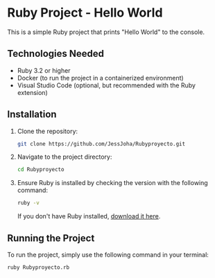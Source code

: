 # Ruby Project - Hello World

This is a simple Ruby project that prints "Hello World" to the console.

## Technologies Needed

- Ruby 3.2 or higher
- Docker (to run the project in a containerized environment)
- Visual Studio Code (optional, but recommended with the Ruby extension)

## Installation

1. Clone the repository:

    ```bash
    git clone https://github.com/JessJoha/Rubyproyecto.git
    ```

2. Navigate to the project directory:

    ```bash
    cd Rubyproyecto
    ```

3. Ensure Ruby is installed by checking the version with the following command:

    ```bash
    ruby -v
    ```

    If you don't have Ruby installed, [download it here](https://www.ruby-lang.org/en/documentation/installation/).

## Running the Project

To run the project, simply use the following command in your terminal:

```bash
ruby Rubyproyecto.rb

